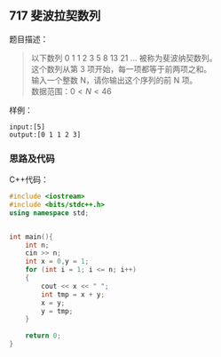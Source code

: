 <!--
 * @Description: 
 * @Author: fengxb
 * @Date: 2022-02-17 12:24:01
 * @LastEditor: fengxb
 * @LastEditTime: 2022-02-17 12:26:49
-->

## 717 斐波拉契数列

题目描述：
> 以下数列 0 1 1 2 3 5 8 13 21 ... 被称为斐波纳契数列。</br>
> 这个数列从第 3 项开始，每一项都等于前两项之和。</br>
> 输入一个整数 N，请你输出这个序列的前 N 项。</br>
> 数据范围：$0<N<46$

样例：

```text
input:[5]
output:[0 1 1 2 3]
```

### 思路及代码

C++代码：

```C++
#include <iostream>
#include <bits/stdc++.h>
using namespace std;


int main(){
    int n;
    cin >> n;
    int x = 0,y = 1;
    for (int i = 1; i <= n; i++)
    {
        cout << x << " ";
        int tmp = x + y;
        x = y;
        y = tmp;
    }
    
    return 0;
}
```
